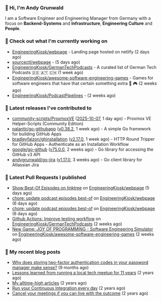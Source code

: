 ### 👋 Hi, I'm Andy Grunwald

I am a Software Engineer and Engineering Manager from Germany with a focus on **Backend-Systems** and **Infrastructure**, **Engineering Culture** and **People**.

### 👷 Check out what I'm currently working on


- [EngineeringKiosk/webpage](https://github.com/EngineeringKiosk/webpage) - Landing page hosted on netlify (2 days ago)
- [sourcectl/webpage](https://github.com/sourcectl/webpage) -  (5 days ago)
- [EngineeringKiosk/GermanTechPodcasts](https://github.com/EngineeringKiosk/GermanTechPodcasts) - A curated list of German Tech Podcasts 🇩🇪 🇦🇹 🇨🇭 (1 week ago)
- [EngineeringKiosk/awesome-software-engineering-games](https://github.com/EngineeringKiosk/awesome-software-engineering-games) - Games for software engineers that have that certain something extra 👾 🎮 (2 weeks ago)
- [EngineeringKiosk/PodcastPipelines](https://github.com/EngineeringKiosk/PodcastPipelines) -  (2 weeks ago)

### 🔭 Latest releases I've contributed to


- [community-scripts/ProxmoxVE](https://github.com/community-scripts/ProxmoxVE) ([2025-10-07](https://github.com/community-scripts/ProxmoxVE/releases/tag/2025-10-07), 1 day ago) - Proxmox VE Helper-Scripts (Community Edition) 
- [palantir/go-githubapp](https://github.com/palantir/go-githubapp) ([v0.38.2](https://github.com/palantir/go-githubapp/releases/tag/v0.38.2), 1 week ago) - A simple Go framework for building GitHub Apps
- [bradleyfalzon/ghinstallation](https://github.com/bradleyfalzon/ghinstallation) ([v2.17.0](https://github.com/bradleyfalzon/ghinstallation/releases/tag/v2.17.0), 1 week ago) - HTTP Round Tripper for GitHub Apps - Authenticate as an Installation Workflow
- [google/go-github](https://github.com/google/go-github) ([v75.0.0](https://github.com/google/go-github/releases/tag/v75.0.0), 2 weeks ago) - Go library for accessing the GitHub v3 API
- [andygrunwald/go-jira](https://github.com/andygrunwald/go-jira) ([v1.17.0](https://github.com/andygrunwald/go-jira/releases/tag/v1.17.0), 3 weeks ago) - Go client library for Atlassian Jira

### 🔨 Latest Pull Requests I published


- [Show Best-Of Episodes on linktree](https://github.com/EngineeringKiosk/webpage/pull/1139) on [EngineeringKiosk/webpage](https://github.com/EngineeringKiosk/webpage) (5 days ago)
- [chore: update podcast episodes best-of](https://github.com/EngineeringKiosk/webpage/pull/1138) on [EngineeringKiosk/webpage](https://github.com/EngineeringKiosk/webpage) (6 days ago)
- [chore: update podcast episodes best-of](https://github.com/EngineeringKiosk/webpage/pull/1137) on [EngineeringKiosk/webpage](https://github.com/EngineeringKiosk/webpage) (6 days ago)
- [Github Actions: Improve testing workflow](https://github.com/EngineeringKiosk/GermanTechPodcasts/pull/356) on [EngineeringKiosk/GermanTechPodcasts](https://github.com/EngineeringKiosk/GermanTechPodcasts) (2 weeks ago)
- [New Game: JOY OF PROGRAMMING - Software Engineering Simulator](https://github.com/EngineeringKiosk/awesome-software-engineering-games/pull/16) on [EngineeringKiosk/awesome-software-engineering-games](https://github.com/EngineeringKiosk/awesome-software-engineering-games) (2 weeks ago)

### 📝 My recent blog posts


- [Why does storing two-factor authentication codes in your password manager make sense?](https://andygrunwald.com/blog/why-does-storing-two-factor-authentication-codes-in-your-password-manager-make-sense/) (9 months ago)
- [Lessons learned from running a local tech meetup for 11 years](https://andygrunwald.com/blog/lessons-learned-from-running-a-local-tech-meetup-for-11-years/) (2 years ago)
- [My alltime-high articles](https://andygrunwald.com/blog/my-all-time-high-articles/) (2 years ago)
- [Run your Continuous Integration every day](https://andygrunwald.com/blog/run-your-continuous-integration-every-day/) (2 years ago)
- [Cancel your meetings if you can live with the outcome](https://andygrunwald.com/blog/cancel-your-meetings-if-you-can-live-with-the-outcome/) (2 years ago)
